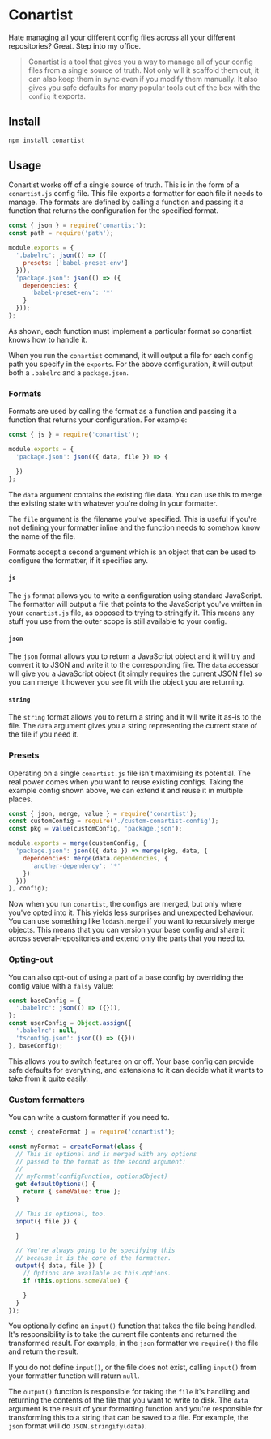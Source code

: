 # Conartist

Hate managing all your different config files across all your different repositories? Great. Step into my office.

> Conartist is a tool that gives you a way to manage all of your config files from a single source of truth. Not only will it scaffold them out, it can also keep them in sync even if you modify them manually. It also gives you safe defaults for many popular tools out of the box with the `config` it exports.

## Install

```sh
npm install conartist
```

## Usage

Conartist works off of a single source of truth. This is in the form of a `conartist.js` config file. This file exports a formatter for each file it needs to manage. The formats are defined by calling a function and passing it a function that returns the configuration for the specified format.

```js
const { json } = require('conartist');
const path = require('path');

module.exports = {
  '.babelrc': json(() => ({
    presets: ['babel-preset-env']
  })),
  'package.json': json(() => ({
    dependencies: {
      'babel-preset-env': '*'
    }
  }));
};
```

As shown, each function must implement a particular format so conartist knows how to handle it.

When you run the `conartist` command, it will output a file for each config path you specify in the `exports`. For the above configuration, it will output both a `.babelrc` and a `package.json`.

### Formats

Formats are used by calling the format as a function and passing it a function that returns your configuration. For example:

```js
const { js } = require('conartist');

module.exports = {
  'package.json': json(({ data, file }) => {

  })
};
```

The `data` argument contains the existing file data. You can use this to merge the existing state with whatever you're doing in your formatter.

The `file` argument is the filename you've specified. This is useful if you're not defining your formatter inline and the function needs to somehow know the name of the file.

Formats accept a second argument which is an object that can be used to configure the formatter, if it specifies any.

#### `js`

The `js` format allows you to write a configuration using standard JavaScript. The formatter will output a file that points to the JavaScript you've written in your `conartist.js` file, as opposed to trying to stringify it. This means any stuff you use from the outer scope is still available to your config.

#### `json`

The `json` format allows you to return a JavaScript object and it will try and convert it to JSON and write it to the corresponding file. The `data` accessor will give you a JavaScript object (it simply requires the current JSON file) so you can merge it however you see fit with the object you are returning.

#### `string`

The `string` format allows you to return a string and it will write it as-is to the file. The `data` argument gives you a string representing the current state of the file if you need it.

### Presets

Operating on a single `conartist.js` file isn't maximising its potential. The real power comes when you want to reuse existing configs. Taking the example config shown above, we can extend it and reuse it in multiple places.

```js
const { json, merge, value } = require('conartist');
const customConfig = require('./custom-conartist-config');
const pkg = value(customConfig, 'package.json');

module.exports = merge(customConfig, {
  'package.json': json(({ data }) => merge(pkg, data, {
    dependencies: merge(data.dependencies, {
      'another-dependency': '*'
    })
  }))
}, config);
```

Now when you run `conartist`, the configs are merged, but only where you've opted into it. This yields less surprises and unexpected behaviour. You can use something like `lodash.merge` if you want to recursively merge objects. This means that you can version your base config and share it across several-repositories and extend only the parts that you need to.

### Opting-out

You can also opt-out of using a part of a base config by overriding the config value with a `falsy` value:

```js
const baseConfig = {
  '.babelrc': json(() => ({})),
};
const userConfig = Object.assign({
  '.babelrc': null,
  'tsconfig.json': json(() => ({}))
}, baseConfig);
```

This allows you to switch features on or off. Your base config can provide safe defaults for everything, and extensions to it can decide what it wants to take from it quite easily.

### Custom formatters

You can write a custom formatter if you need to.

```js
const { createFormat } = require('conartist');

const myFormat = createFormat(class {
  // This is optional and is merged with any options
  // passed to the format as the second argument:
  //
  // myFormat(configFunction, optionsObject)
  get defaultOptions() {
    return { someValue: true };
  }

  // This is optional, too.
  input({ file }) {

  }

  // You're always going to be specifying this
  // because it is the core of the formatter.
  output({ data, file }) {
    // Options are available as this.options.
    if (this.options.someValue) {

    }
  }
});
```

You optionally define an `input()` function that takes the file being handled. It's responsibility is to take the current file contents and returned the transformed result. For example, in the `json` formatter we `require()` the file and return the result.

If you do not define `input()`, or the file does not exist, calling `input()` from your formatter function will return `null`.

The `output()` function is responsible for taking the `file` it's handling and returning the contents of the file that you want to write to disk. The `data` argument is the result of your formatting function and you're responsible for transforming this to a string that can be saved to a file. For example, the `json` format will do `JSON.stringify(data)`.
